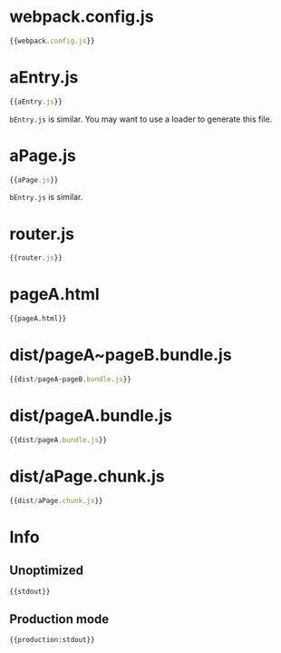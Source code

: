 # webpack.config.js

``` javascript
{{webpack.config.js}}
```

# aEntry.js

``` javascript
{{aEntry.js}}
```

`bEntry.js` is similar. You may want to use a loader to generate this file.

# aPage.js

``` javascript
{{aPage.js}}
```

`bEntry.js` is similar.

# router.js

``` javascript
{{router.js}}
```

# pageA.html

``` html
{{pageA.html}}
```

# dist/pageA~pageB.bundle.js

``` javascript
{{dist/pageA~pageB.bundle.js}}
```

# dist/pageA.bundle.js

``` javascript
{{dist/pageA.bundle.js}}
```

# dist/aPage.chunk.js

``` javascript
{{dist/aPage.chunk.js}}
```

# Info

## Unoptimized

```
{{stdout}}
```

## Production mode

```
{{production:stdout}}
```
